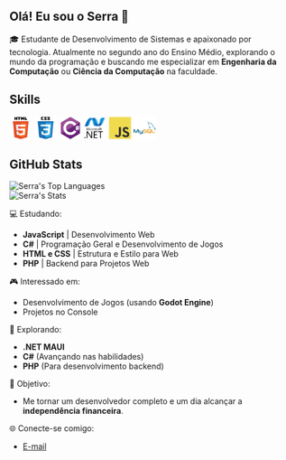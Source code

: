 ## Olá! Eu sou o Serra 👋

🎓 Estudante de Desenvolvimento de Sistemas e apaixonado por tecnologia. Atualmente no segundo ano do Ensino Médio, explorando o mundo da programação e buscando me especializar em **Engenharia da Computação** ou **Ciência da Computação** na faculdade.

## Skills
<p align="left">
  <img src="https://raw.githubusercontent.com/devicons/devicon/master/icons/html5/html5-original-wordmark.svg" alt="html5" width="40" height="40"/> 
  <img src="https://raw.githubusercontent.com/devicons/devicon/master/icons/css3/css3-original-wordmark.svg" alt="css3" width="40" height="40"/>
  <img src="https://raw.githubusercontent.com/devicons/devicon/master/icons/csharp/csharp-original.svg" alt="csharp" width="40" height="40"/>   
  <img src="https://raw.githubusercontent.com/devicons/devicon/master/icons/dot-net/dot-net-original-wordmark.svg" alt="dotnet" width="40" height="40"/>
  <img src="https://raw.githubusercontent.com/devicons/devicon/master/icons/javascript/javascript-original.svg" alt="javascript" width="40" height="40"/> 
  <img src="https://raw.githubusercontent.com/devicons/devicon/master/icons/mysql/mysql-original-wordmark.svg" alt="mysql" width="40" height="40"/>
</p>

## GitHub Stats
![Serra's Top Languages](https://github-readme-stats.vercel.app/api/top-langs/?username=THEUZSN&theme=dracula&show_icons=true&hide_border=false&layout=compact)
<br/>
![Serra's Stats](https://github-readme-stats.vercel.app/api?username=THEUZSN&theme=dracula&show_icons=true&hide_border=false&count_private=true)

💻 Estudando:
- **JavaScript** | Desenvolvimento Web
- **C#** | Programação Geral e Desenvolvimento de Jogos
- **HTML e CSS** | Estrutura e Estilo para Web
- **PHP** | Backend para Projetos Web

🎮 Interessado em:
- Desenvolvimento de Jogos (usando **Godot Engine**)
- Projetos no Console

🔭 Explorando:
- **.NET MAUI**
- **C#** (Avançando nas habilidades)
- **PHP** (Para desenvolvimento backend)

🎯 Objetivo:
- Me tornar um desenvolvedor completo e um dia alcançar a **independência financeira**.

🌐 Conecte-se comigo:
- [E-mail](mailto:ggmat304@gmail.com)